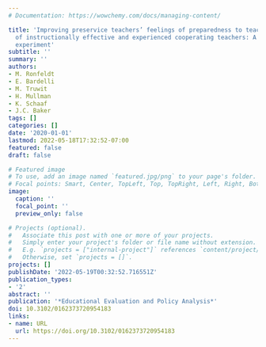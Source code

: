 ```yaml
---
# Documentation: https://wowchemy.com/docs/managing-content/

title: 'Improving preservice teachers’ feelings of preparedness to teach through recruitment
  of instructionally effective and experienced cooperating teachers: A randomized
  experiment'
subtitle: ''
summary: ''
authors:
- M. Ronfeldt
- E. Bardelli
- M. Truwit
- H. Mullman
- K. Schaaf
- J.C. Baker
tags: []
categories: []
date: '2020-01-01'
lastmod: 2022-05-18T17:32:52-07:00
featured: false
draft: false

# Featured image
# To use, add an image named `featured.jpg/png` to your page's folder.
# Focal points: Smart, Center, TopLeft, Top, TopRight, Left, Right, BottomLeft, Bottom, BottomRight.
image:
  caption: ''
  focal_point: ''
  preview_only: false

# Projects (optional).
#   Associate this post with one or more of your projects.
#   Simply enter your project's folder or file name without extension.
#   E.g. `projects = ["internal-project"]` references `content/project/deep-learning/index.md`.
#   Otherwise, set `projects = []`.
projects: []
publishDate: '2022-05-19T00:32:52.716551Z'
publication_types:
- '2'
abstract: ''
publication: '*Educational Evaluation and Policy Analysis*'
doi: 10.3102/0162373720954183
links:
- name: URL
  url: https://doi.org/10.3102/0162373720954183
---
```

